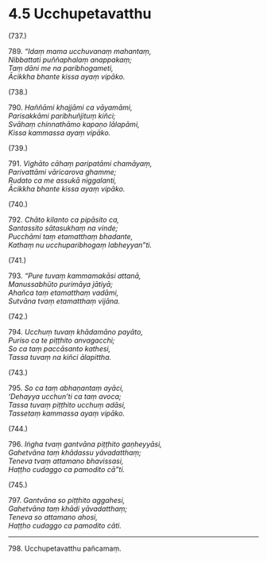# 4.5 Ucchupetavatthu

(737.)

789\. _“Idaṃ mama ucchuvanaṃ mahantaṃ,_  
_Nibbattati puññaphalaṃ anappakaṃ;_  
_Taṃ dāni me na paribhogameti,_  
_Ācikkha bhante kissa ayaṃ vipāko._  

(738.)

790\. _Haññāmi khajjāmi ca vāyamāmi,_  
_Parisakkāmi paribhuñjituṃ kiñci;_  
_Svāhaṃ chinnathāmo kapaṇo lālapāmi,_  
_Kissa kammassa ayaṃ vipāko._  

(739.)

791\. _Vighāto cāhaṃ paripatāmi chamāyaṃ,_  
_Parivattāmi vāricarova ghamme;_  
_Rudato ca me assukā niggalanti,_  
_Ācikkha bhante kissa ayaṃ vipāko._  

(740.)

792\. _Chāto kilanto ca pipāsito ca,_  
_Santassito sātasukhaṃ na vinde;_  
_Pucchāmi taṃ etamatthaṃ bhadante,_  
_Kathaṃ nu ucchuparibhogaṃ labheyyan”ti._  

(741.)

793\. _“Pure tuvaṃ kammamakāsi attanā,_  
_Manussabhūto purimāya jātiyā;_  
_Ahañca taṃ etamatthaṃ vadāmi,_  
_Sutvāna tvaṃ etamatthaṃ vijāna._  

(742.)

794\. _Ucchuṃ tuvaṃ khādamāno payāto,_  
_Puriso ca te piṭṭhito anvagacchi;_  
_So ca taṃ paccāsanto kathesi,_  
_Tassa tuvaṃ na kiñci ālapittha._  

(743.)

795\. _So ca taṃ abhaṇantaṃ ayāci,_  
_‘Dehayya ucchun’ti ca taṃ avoca;_  
_Tassa tuvaṃ piṭṭhito ucchuṃ adāsi,_  
_Tassetaṃ kammassa ayaṃ vipāko._  

(744.)

796\. _Iṅgha tvaṃ gantvāna piṭṭhito gaṇheyyāsi,_  
_Gahetvāna taṃ khādassu yāvadatthaṃ;_  
_Teneva tvaṃ attamano bhavissasi,_  
_Haṭṭho cudaggo ca pamodito cā”ti._  

(745.)

797\. _Gantvāna so piṭṭhito aggahesi,_  
_Gahetvāna taṃ khādi yāvadatthaṃ;_  
_Teneva so attamano ahosi,_  
_Haṭṭho cudaggo ca pamodito cāti._  

---

798\. Ucchupetavatthu pañcamaṃ.
